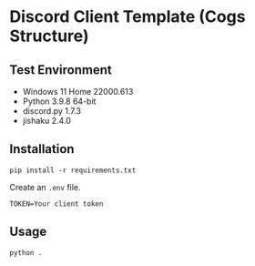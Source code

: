 # Discord Client Template (Cogs Structure)

## Test Environment
- Windows 11 Home 22000.613
- Python 3.9.8 64-bit
- discord.py 1.7.3
- jishaku 2.4.0

## Installation
```shell
pip install -r requirements.txt
```
Create an `.env` file.
```dotenv
TOKEN=Your client token
```
## Usage
```shell
python .
```